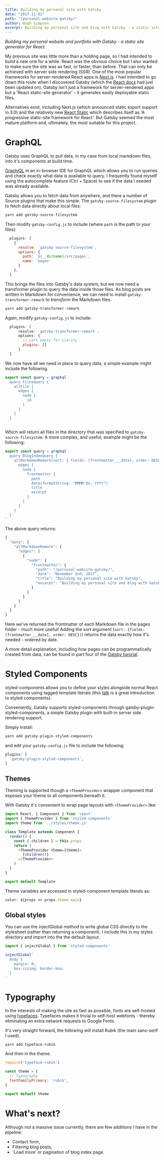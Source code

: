 ```yaml
---
title: Building my personal site with Gatsby    
date: "2017-11-02"
path: "/personal-website-gatsby/"
author: Hugh Simpson
excerpt: Building my personal site and blog with Gatsby - a static site generator for React.
---
```


*Building my personal website and portfolio with Gatsby - a static site generator for React.*

My previous site was little more than a holding page, so I had intended to build a new one for a while. React was the obvious choice but I also wanted to make sure the site was as fast, or faster, than before. That can only be achieved with server side rendering (SSR). One of the most popular frameworks for server-rendered React apps is [Next.js](https://github.com/zeit/next.js/). I had intended to go down this route when I discovered Gatsby (which the [React docs](https://reactjs.org/) had just been updated on). Gatsby isn't just a framework for server-rendered apps but a 'React static-site generator' - it generates easily deployable static files.

Alternatives exist, including Next.js (which announced static export support in 3.0) and the relatively new [React Static](https://github.com/nozzle/react-static) which describes itself as 'A progressive static-site framework for React'. But Gatsby seemed the most mature platform and, ultimately, the most suitable for this project. 

# GraphQL

Gatsby uses GraphQL to pull data, in my case from local markdown files, into it's components at build time. 

[Graph*i*QL](https://github.com/graphql/graphiql) in an in-browser IDE for GraphQL which allows you to run queries and check exactly what data is available to query. I frequently found myself using the autocomplete feature (Ctrl + Space) to see if the data I needed was already available.

Gatsby allows you to fetch data from anywhere, and there a number of Source plugins that make this simple. The `gatsby-source-filesystem` plugin to fetch data directly about local files: 

```javascript
yarn add gatsby-source-filesystem
```

Then modify `gatsby-config.js` to include (where `path` is the path to your files):

```javascript
  plugins: [
    {
      resolve: `gatsby-source-filesystem`,
      options: {
        path: `${__dirname}/src/pages`,
        name: 'pages'
      }
    },
  ]
```

This brings the files into Gatsby's data system, but we now need a transformer plugin to query the data inside those files. As blog posts are written in Markdown for convenience, we can need to install `gatsby-transformer-remark` to *transform* the Markdown files.

```javascript
yarn add gatsby-transformer-remark
```

Again, modify `gatsby-config.js` to include:

```javascript
  plugins: [
      resolve: `gatsby-transformer-remark`,
      options: {
        // Left empty for clarity
        plugins: []
      }
  ]
```

We now have all we need in place to query data, a simple example might include the following. 

```javascript
export const query = graphql`
  query FilesQuery {
    allFile {
      edges {
        node {
          id
        }
      }
    }
  }
 ` 
```

Which will return all files in the directory that was specified to `gatsby-source-filesystem`. A more complex, and useful, example might be the following:

```javascript
export const query = graphql`
  query BlogIndexQuery {
    allMarkdownRemark(sort: { fields: [frontmatter___date], order: DESC }) {
      edges {
        node {
          frontmatter {
            path
            date(formatString: "MMMM Do, YYYY")
            title
            excerpt
          }
        }
      }
    }
  }
`
```

The above query returns:

```javascript
{
  "data": {
    "allMarkdownRemark": {
      "edges": [
        {
          "node": {
            "frontmatter": {
              "path": "/personal-website-gatsby/",
              "date": "November 2nd, 2017",
              "title": "Building my personal site with Gatsby",
              "excerpt": "Building my personal site and blog with Gatsby - a static site generator for React."
            }
          }
        }
      ]
    }
  }
}
```

Here we've returned the frontmatter of each Markdown file in the pages folder - much more useful! Adding the sort argument (`sort: {fields: [frontmatter___date], order: DESC})`) returns the data exactly how it's needed - ordered by date. 

A more detail explanation, including how pages can be programmatically created from data, can be found in part four of the [Gatsby turorial](https://www.gatsbyjs.org/tutorial/part-four/).

# Styled Components

styled-components allows you to define your styles alongside normal React components using tagged template literals (this [talk](https://www.youtube.com/watch?v=bIK2NwoK9xk) is a great introduction to styled components). 

Conveniently, Gatsby supports styled-components through gatsby-plugin-styled-components, a simple Gatsby plugin with built-in server side rendering support. 

Simply install: 
```javascript
yarn add gatsby-plugin-styled-components
``` 
and edit your `gatsby-config.js` file to include the following:

```javascript
plugins: [
  `gatsby-plugin-styled-components`,
]
```

## Themes

Theming is supported though a `<ThemeProvider>` wrapper component that exposes your theme to all components beneath it.

With Gatsby it's convenient to wrap page layouts with `<ThemeProvider>` like:

```javascript
import React, { Component } from 'react'
import { ThemeProvider } from 'styled-components'
import theme from '../styles/theme.js'

class Template extends Component {
  render() {
    const { children } = this.props
    return (
      <ThemeProvider theme={theme}>
        {children()}
      </ThemeProvider>
    )
  }
}

export default Template
```

Theme variables are accessed in styled-component template literals as: 

```javascript
color: ${props => props.theme.main}
```

## Global styles

You can use the injectGlobal method to write global CSS directly to the stylesheet (rather than returning a component). I include this in my styles directory and import into the the default layout. 

```javascript
import { injectGlobal } from 'styled-components'

injectGlobal`
  body {
    margin: 0;
    box-sizing: border-box;
  }
`
```

# Typography

In the interests of making the site as fast as possible, fonts are self-hosted using [typefaces](https://github.com/KyleAMathews/typefaces). Typefaces makes it trivial to self-host webfonts - thereby eliminating an extra network requests to Google Fonts. 

It's very straight forward, the following will install Rubik (the main sans-serif I used).

```
yarn add typeface-rubik
``` 

And then in the theme.

```javascript
require('typeface-rubik')

const theme = {
  // Typography
  fontFamilyPrimary: 'rubik',
}

export default theme
```

# What's next?

Although not a massive issue currently, there are few additions I have in the pipeline:

- Contact form,
- Filtering blog posts,
- 'Load more' or pagination of blog index page.